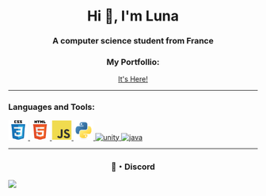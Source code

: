 <h1 align="center">Hi 👋, I'm Luna</h1>
<h3 align="center">A computer science student from France</h3>

<h3 align="center">My Portfollio:</h3>
<p align="center"> <a href="https://yannlepigeon.fr">It's Here!</a> </p>

---

<h3 align="left">Languages and Tools:</h3>
<p align="left"> <a href="https://www.w3schools.com/css/" target="_blank" rel="noreferrer"> <img src="https://raw.githubusercontent.com/devicons/devicon/master/icons/css3/css3-original-wordmark.svg" alt="css3" width="40" height="40"/> </a> <a href="https://www.w3.org/html/" target="_blank" rel="noreferrer"> <img src="https://raw.githubusercontent.com/devicons/devicon/master/icons/html5/html5-original-wordmark.svg" alt="html5" width="40" height="40"/> </a> <a href="https://developer.mozilla.org/en-US/docs/Web/JavaScript" target="_blank" rel="noreferrer"> <img src="https://raw.githubusercontent.com/devicons/devicon/master/icons/javascript/javascript-original.svg" alt="javascript" width="40" height="40"/> </a> <a href="https://www.python.org" target="_blank" rel="noreferrer"> <img src="https://raw.githubusercontent.com/devicons/devicon/master/icons/python/python-original.svg" alt="python" width="40" height="40"/> </a> <a href="https://unity.com/" target="_blank" rel="noreferrer"> <img src="https://www.vectorlogo.zone/logos/unity3d/unity3d-icon.svg" alt="unity" width="40" height="40"/> </a> <a href="https://dev.java/" target="_blank" rel="noreferrer"> <img src="https://cdn.jsdelivr.net/npm/programming-languages-logos@0.0.3/src/java/java_48x48.png" alt="java" width="40" height="40"/> </a> </p>

 ---
 
 <h3 align="center">🌙・Discord</h3>

 
<a href="https://discord.com/users/634072472257298442" style="align-items:center;"><img src="https://lanyard.cnrad.dev/api/634072472257298442?bg=AA474C&idleMessage=Travaille%20surement%20sur%20quelque%20chose%20d'autre&theme=dark&showDisplayName=true&hideBadges=false&hideSpotify=true&hideDiscrim=false&hideStatus=true" /></a>
